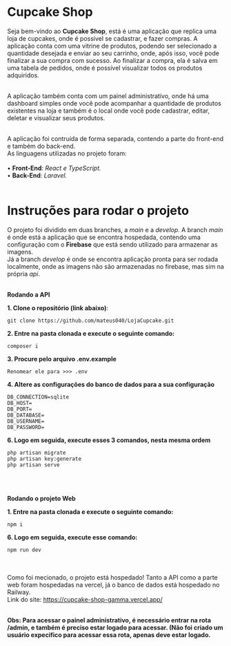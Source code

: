 # Cupcake Shop

Seja bem-vindo ao **Cupcake Shop**, está é uma aplicação que replica uma loja de cupcakes, onde é possivel se cadastrar, e fazer compras. A aplicação conta com uma vitrine de produtos, podendo ser selecionado a quantidade desejada e enviar ao seu carrinho, onde, após isso, você pode finalizar a sua compra com sucesso. Ao finalizar a compra, ela é salva em uma tabela de pedidos, onde é possível visualizar todos os produtos adquiridos. <br /> <br/>

A aplicação também conta com um painel administrativo, onde há uma dashboard simples onde você pode acompanhar a quantidade de produtos existentes na loja e também é o local onde você pode cadastrar, editar, deletar e visualizar seus produtos. <br /> <br />

A aplicação foi contruída de forma separada, contendo a parte do front-end e também do back-end. <br />
As linguagens utilizadas no projeto foram: <br /> <br />
• **Front-End**: *React e TypeScript.* <br />
• **Back-End**: *Laravel.* <br /> <br />

# Instruções para rodar o projeto
O projeto foi dividido em duas branches, a _main_ e a _develop_. A branch _main_ é onde está a aplicação que se encontra hospedada, contendo uma configuração com o **Firebase** que está sendo utilizado para armazenar as imagens. <br />
Já a branch _develop_ é onde se encontra aplicação pronta para ser rodada localmente, onde as imagens não são armazenadas no firebase, mas sim na própria _api_. <br /> <br />

**Rodando a API** <br />

**1. Clone o repositório (link abaixo)**:
```
git clone https://github.com/mateus040/LojaCupcake.git
```

**2. Entre na pasta clonada e execute o seguinte comando:**
```
composer i
```

**3. Procure pelo arquivo .env.example**
```
Renomear ele para >>> .env
```

**4. Altere as configurações do banco de dados para a sua configuração**
```
DB_CONNECTION=sqlite
DB_HOST=
DB_PORT=
DB_DATABASE=
DB_USERNAME=
DB_PASSWORD=
```

**6. Logo em seguida, execute esses 3 comandos, nesta mesma ordem**
```
php artisan migrate
php artisan key:generate
php artisan serve
```
<br /> <br />

**Rodando o projeto Web** <br />

**1. Entre na pasta clonada e execute o seguinte comando:**
```
npm i
```

**6. Logo em seguida, execute esse comando:**
```
npm run dev
```
<br /> <br />
Como foi mecionado, o projeto está hospedado! Tanto a API como a parte web foram hospedadas na vercel, já o banco de dados está hospedado no Railway. <br />
Link do site: https://cupcake-shop-gamma.vercel.app/ <br /> <br />

**Obs: Para acessar o painel administrativo, é necessário entrar na rota /admin, e também é preciso estar logado para acessar. (Não foi criado um usuário expecifico para acessar essa rota, apenas deve estar logado.**
